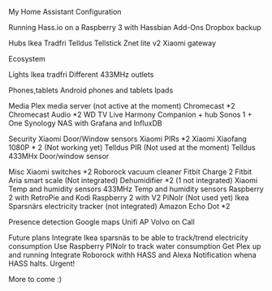 My Home Assistant Configuration

Running Hass.io on a Raspberry 3 with Hassbian
Add-Ons
Dropbox backup

Hubs
Ikea Tradfri
Telldus Tellstick Znet lite v2
Xiaomi gateway

Ecosystem

Lights
Ikea tradfri
Different 433MHz outlets

Phones,tablets
Android phones and tablets
Ipads

Media
Plex media server (not active at the moment)
Chromecast *2
Chromecast Audio *2
WD TV Live
Harmony Companion + hub
Sonos 1 + One
Synology NAS with Grafana and InfluxDB

Security
Xiaomi Door/Window sensors
Xiaomi PIRs *2
Xiaomi Xiaofang 1080P * 2 (Not working yet)
Telldus PIR (Not used at the moment)
Telldus 433MHx Door/window sensor

Misc
Xiaomi switches *2
Roborock vacuum cleaner
Fitbit Charge 2
Fitbit Aria smart scale (Not integrated)
Dehumidifier *2 (1 not integrated)
Xiaomi Temp and humidity sensors
433MHz Temp and humidity sensors
Raspberry 2 with RetroPie and Kodi
Raspberry 2 with V2 PiNoIr (Not used yet)
Ikea Sparsnärs electricity tracker (not integrated)
Amazon Echo Dot *2

Presence detection
Google maps
Unifi AP
Volvo on Call

Future plans
Integrate Ikea sparsnäs to be able to track/trend electricity consumption
Use Raspberry PINoIr to track water consumption
Get Plex up and running
Integrate Roborock withh HASS and Alexa
Notification whena HASS halts. Urgent!

More to come :)





